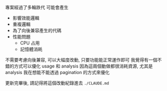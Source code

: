 專案經過了多輪跌代 可能會產生

- 影響效能邏輯
- 重複邏輯
- 為了向後兼容產生的代碼
- 性能問題
  - CPU 占用
  - 記憶體消耗

不需要考慮向後兼容, 可以大幅度改動, 只要功能能正常運作即可
我覺得有一個不錯的方式可以優化 usage 和 analysis
因為這兩個動做都很消耗資源, 尤其是 analysis
我在想能不能透過 pagination 的方式來優化

更新完畢後, 請記得將這個改動紀錄進去 `./CLAUDE.md`
